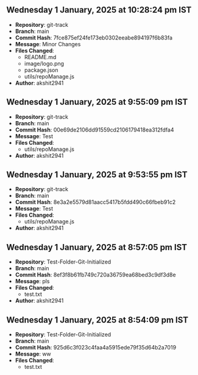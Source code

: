 ## Wednesday 1 January, 2025 at 10:28:24 pm IST
- **Repository**: git-track
- **Branch**: main
- **Commit Hash**: 7fce875ef24fe173eb0302eeabe894197f6b83fa
- **Message**: Minor Changes
- **Files Changed**:
  - README.md
  - image/logo.png
  - package.json
  - utils/repoManage.js
- **Author**: akshit2941

## Wednesday 1 January, 2025 at 9:55:09 pm IST
- **Repository**: git-track
- **Branch**: main
- **Commit Hash**: 00e69de2106dd91559cd2106179418ea312fdfa4
- **Message**: Test
- **Files Changed**:
  - utils/repoManage.js
- **Author**: akshit2941

## Wednesday 1 January, 2025 at 9:53:55 pm IST
- **Repository**: git-track
- **Branch**: main
- **Commit Hash**: 8e3a2e5579d81aacc5417b5fdd490c66fbeb91c2
- **Message**: Test
- **Files Changed**:
  - utils/repoManage.js
- **Author**: akshit2941

## Wednesday 1 January, 2025 at 8:57:05 pm IST
- **Repository**: Test-Folder-Git-Initialized
- **Branch**: main
- **Commit Hash**: 8ef3f8b61fb749c720a36759ea68bed3c9df3d8e
- **Message**: pls
- **Files Changed**:
  - test.txt
- **Author**: akshit2941

## Wednesday 1 January, 2025 at 8:54:09 pm IST
- **Repository**: Test-Folder-Git-Initialized
- **Branch**: main
- **Commit Hash**: 925d6c3f023c4faa4a5915ede79f35d64b2a7019
- **Message**: ww
- **Files Changed**:
  - test.txt

